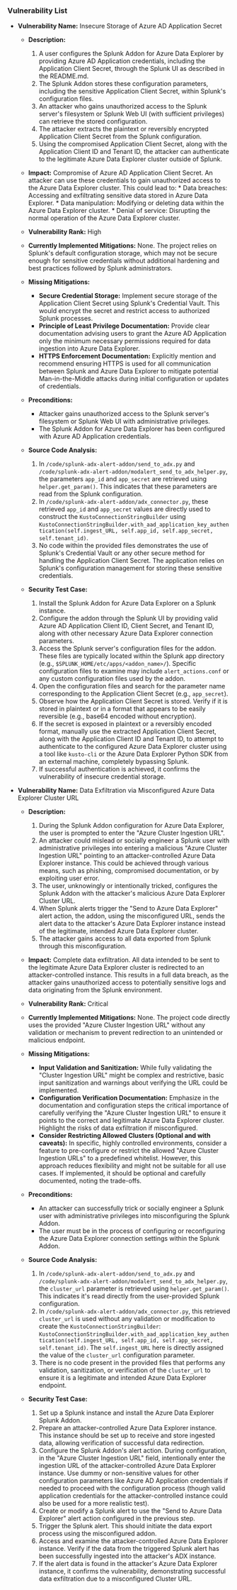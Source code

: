 ### Vulnerability List

*   **Vulnerability Name:** Insecure Storage of Azure AD Application Secret

    *   **Description:**
        1.  A user configures the Splunk Addon for Azure Data Explorer by providing Azure AD Application credentials, including the Application Client Secret, through the Splunk UI as described in the README.md.
        2.  The Splunk Addon stores these configuration parameters, including the sensitive Application Client Secret, within Splunk's configuration files.
        3.  An attacker who gains unauthorized access to the Splunk server's filesystem or Splunk Web UI (with sufficient privileges) can retrieve the stored configuration.
        4.  The attacker extracts the plaintext or reversibly encrypted Application Client Secret from the Splunk configuration.
        5.  Using the compromised Application Client Secret, along with the Application Client ID and Tenant ID, the attacker can authenticate to the legitimate Azure Data Explorer cluster outside of Splunk.

    *   **Impact:**
        Compromise of Azure AD Application Client Secret. An attacker can use these credentials to gain unauthorized access to the Azure Data Explorer cluster. This could lead to:
            *   Data breaches: Accessing and exfiltrating sensitive data stored in Azure Data Explorer.
            *   Data manipulation: Modifying or deleting data within the Azure Data Explorer cluster.
            *   Denial of service: Disrupting the normal operation of the Azure Data Explorer cluster.

    *   **Vulnerability Rank:** High

    *   **Currently Implemented Mitigations:**
        None. The project relies on Splunk's default configuration storage, which may not be secure enough for sensitive credentials without additional hardening and best practices followed by Splunk administrators.

    *   **Missing Mitigations:**
        *   **Secure Credential Storage:** Implement secure storage of the Application Client Secret using Splunk's Credential Vault. This would encrypt the secret and restrict access to authorized Splunk processes.
        *   **Principle of Least Privilege Documentation:** Provide clear documentation advising users to grant the Azure AD Application only the minimum necessary permissions required for data ingestion into Azure Data Explorer.
        *   **HTTPS Enforcement Documentation:** Explicitly mention and recommend ensuring HTTPS is used for all communication between Splunk and Azure Data Explorer to mitigate potential Man-in-the-Middle attacks during initial configuration or updates of credentials.

    *   **Preconditions:**
        *   Attacker gains unauthorized access to the Splunk server's filesystem or Splunk Web UI with administrative privileges.
        *   The Splunk Addon for Azure Data Explorer has been configured with Azure AD Application credentials.

    *   **Source Code Analysis:**
        1.  In `/code/splunk-adx-alert-addon/send_to_adx.py` and `/code/splunk-adx-alert-addon/modalert_send_to_adx_helper.py`, the parameters `app_id` and `app_secret` are retrieved using `helper.get_param()`. This indicates that these parameters are read from the Splunk configuration.
        2.  In `/code/splunk-adx-alert-addon/adx_connector.py`, these retrieved `app_id` and `app_secret` values are directly used to construct the `KustoConnectionStringBuilder` using `KustoConnectionStringBuilder.with_aad_application_key_authentication(self.ingest_URL, self.app_id, self.app_secret, self.tenant_id)`.
        3.  No code within the provided files demonstrates the use of Splunk's Credential Vault or any other secure method for handling the Application Client Secret. The application relies on Splunk's configuration management for storing these sensitive credentials.

    *   **Security Test Case:**
        1.  Install the Splunk Addon for Azure Data Explorer on a Splunk instance.
        2.  Configure the addon through the Splunk UI by providing valid Azure AD Application Client ID, Client Secret, and Tenant ID, along with other necessary Azure Data Explorer connection parameters.
        3.  Access the Splunk server's configuration files for the addon. These files are typically located within the Splunk app directory (e.g., `$SPLUNK_HOME/etc/apps/<addon_name>/`).  Specific configuration files to examine may include `alert_actions.conf` or any custom configuration files used by the addon.
        4.  Open the configuration files and search for the parameter name corresponding to the Application Client Secret (e.g., `app_secret`).
        5.  Observe how the Application Client Secret is stored. Verify if it is stored in plaintext or in a format that appears to be easily reversible (e.g., base64 encoded without encryption).
        6.  If the secret is exposed in plaintext or a reversibly encoded format, manually use the extracted Application Client Secret, along with the Application Client ID and Tenant ID, to attempt to authenticate to the configured Azure Data Explorer cluster using a tool like `kusto-cli` or the Azure Data Explorer Python SDK from an external machine, completely bypassing Splunk.
        7.  If successful authentication is achieved, it confirms the vulnerability of insecure credential storage.

*   **Vulnerability Name:** Data Exfiltration via Misconfigured Azure Data Explorer Cluster URL

    *   **Description:**
        1.  During the Splunk Addon configuration for Azure Data Explorer, the user is prompted to enter the "Azure Cluster Ingestion URL".
        2.  An attacker could mislead or socially engineer a Splunk user with administrative privileges into entering a malicious "Azure Cluster Ingestion URL" pointing to an attacker-controlled Azure Data Explorer instance. This could be achieved through various means, such as phishing, compromised documentation, or by exploiting user error.
        3.  The user, unknowingly or intentionally tricked, configures the Splunk Addon with the attacker's malicious Azure Data Explorer Cluster URL.
        4.  When Splunk alerts trigger the "Send to Azure Data Explorer" alert action, the addon, using the misconfigured URL, sends the alert data to the attacker's Azure Data Explorer instance instead of the legitimate, intended Azure Data Explorer cluster.
        5.  The attacker gains access to all data exported from Splunk through this misconfiguration.

    *   **Impact:**
        Complete data exfiltration. All data intended to be sent to the legitimate Azure Data Explorer cluster is redirected to an attacker-controlled instance. This results in a full data breach, as the attacker gains unauthorized access to potentially sensitive logs and data originating from the Splunk environment.

    *   **Vulnerability Rank:** Critical

    *   **Currently Implemented Mitigations:**
        None. The project code directly uses the provided "Azure Cluster Ingestion URL" without any validation or mechanism to prevent redirection to an unintended or malicious endpoint.

    *   **Missing Mitigations:**
        *   **Input Validation and Sanitization:** While fully validating the "Cluster Ingestion URL" might be complex and restrictive, basic input sanitization and warnings about verifying the URL could be implemented.
        *   **Configuration Verification Documentation:** Emphasize in the documentation and configuration steps the critical importance of carefully verifying the "Azure Cluster Ingestion URL" to ensure it points to the correct and legitimate Azure Data Explorer cluster. Highlight the risks of data exfiltration if misconfigured.
        *   **Consider Restricting Allowed Clusters (Optional and with caveats):**  In specific, highly controlled environments, consider a feature to pre-configure or restrict the allowed "Azure Cluster Ingestion URLs" to a predefined whitelist. However, this approach reduces flexibility and might not be suitable for all use cases. If implemented, it should be optional and carefully documented, noting the trade-offs.

    *   **Preconditions:**
        *   An attacker can successfully trick or socially engineer a Splunk user with administrative privileges into misconfiguring the Splunk Addon.
        *   The user must be in the process of configuring or reconfiguring the Azure Data Explorer connection settings within the Splunk Addon.

    *   **Source Code Analysis:**
        1.  In `/code/splunk-adx-alert-addon/send_to_adx.py` and `/code/splunk-adx-alert-addon/modalert_send_to_adx_helper.py`, the `cluster_url` parameter is retrieved using `helper.get_param()`. This indicates it's read directly from the user-provided Splunk configuration.
        2.  In `/code/splunk-adx-alert-addon/adx_connector.py`, this retrieved `cluster_url` is used without any validation or modification to create the `KustoConnectionStringBuilder`: `KustoConnectionStringBuilder.with_aad_application_key_authentication(self.ingest_URL, self.app_id, self.app_secret, self.tenant_id)`.  The `self.ingest_URL` here is directly assigned the value of the `cluster_url` configuration parameter.
        3.  There is no code present in the provided files that performs any validation, sanitization, or verification of the `cluster_url` to ensure it is a legitimate and intended Azure Data Explorer endpoint.

    *   **Security Test Case:**
        1.  Set up a Splunk instance and install the Azure Data Explorer Splunk Addon.
        2.  Prepare an attacker-controlled Azure Data Explorer instance. This instance should be set up to receive and store ingested data, allowing verification of successful data redirection.
        3.  Configure the Splunk Addon's alert action. During configuration, in the "Azure Cluster Ingestion URL" field, intentionally enter the ingestion URL of the attacker-controlled Azure Data Explorer instance. Use dummy or non-sensitive values for other configuration parameters like Azure AD Application credentials if needed to proceed with the configuration process (though valid application credentials for the attacker-controlled instance could also be used for a more realistic test).
        4.  Create or modify a Splunk alert to use the "Send to Azure Data Explorer" alert action configured in the previous step.
        5.  Trigger the Splunk alert. This should initiate the data export process using the misconfigured addon.
        6.  Access and examine the attacker-controlled Azure Data Explorer instance. Verify if the data from the triggered Splunk alert has been successfully ingested into the attacker's ADX instance.
        7.  If the alert data is found in the attacker's Azure Data Explorer instance, it confirms the vulnerability, demonstrating successful data exfiltration due to a misconfigured Cluster URL.